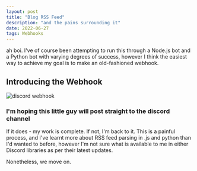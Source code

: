 ```yaml
---
layout: post
title: "Blog RSS Feed"
description: "and the pains surrounding it"
date: 2022-06-27
tags: Webhooks
---
```


ah boi. I've of course been attempting to run this through a Node.js bot and a Python bot 
with varying degrees of success, however I think the easiest way to achieve my goal is to make
an old-fashioned webhook.


## Introducing the Webhook
<p>
	<img src="img/rss-webook-22/char_blog_disc.png" alt="discord webhook">
</p>

### I'm hoping this little guy will post straight to the discord channel
If it does - my work is complete. If not, I'm back to it. This is a painful
process, and I've learnt more about RSS feed parsing in .js and
python than I'd wanted to before, however I'm not sure what is available to me
in either Discord libraries as per their latest updates.

Nonetheless, we move on.